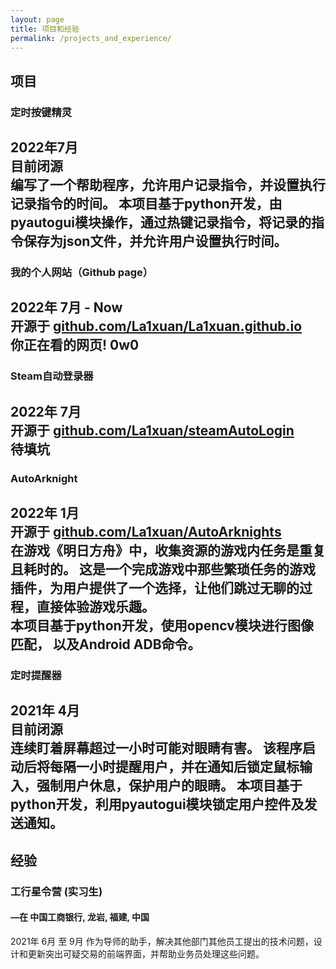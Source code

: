 ```yaml
---
layout: page
title: 项目和经验
permalink: /projects_and_experience/
---
```


## 项目 
  



### 定时按键精灵
2022年7月  
目前闭源  
编写了一个帮助程序，允许用户记录指令，并设置执行记录指令的时间。
本项目基于python开发，由pyautogui模块操作，通过热键记录指令，将记录的指令保存为json文件，并允许用户设置执行时间。
------------------------------------------------------------------------------------------------------------------------------------------

### 我的个人网站（Github page）
2022年 7月 - Now  
开源于 [github.com/La1xuan/La1xuan.github.io]  
你正在看的网页! 0w0  
------------------------------------------------------------------------------------------------------------------------------------------

### Steam自动登录器
2022年 7月  
开源于 [github.com/La1xuan/steamAutoLogin]  
待填坑  
------------------------------------------------------------------------------------------------------------------------------------------

### AutoArknight
2022年 1月  
开源于 [github.com/La1xuan/AutoArknights]  
在游戏《明日方舟》中，收集资源的游戏内任务是重复且耗时的。 这是一个完成游戏中那些繁琐任务的游戏插件，为用户提供了一个选择，让他们跳过无聊的过程，直接体验游戏乐趣。  
本项目基于python开发，使用opencv模块进行图像匹配， 以及Android ADB命令。  
------------------------------------------------------------------------------------------------------------------------------------------

### 定时提醒器
2021年 4月    
目前闭源  
连续盯着屏幕超过一小时可能对眼睛有害。 该程序启动后将每隔一小时提醒用户，并在通知后锁定鼠标输入，强制用户休息，保护用户的眼睛。
本项目基于python开发，利用pyautogui模块锁定用户控件及发送通知。 
------------------------------------------------------------------------------------------------------------------------------------------

## 经验  



### 工行星令营 (实习生) 
#### —在 中国工商银行, 龙岩, 福建, 中国
2021年 6月 至 9月 
作为导师的助手，解决其他部门其他员工提出的技术问题，设计和更新突出可疑交易的前端界面，并帮助业务员处理这些问题。


  

[github.com/La1xuan/steamAutoLogin]: /steamAutoLogin  
[github.com/La1xuan/AutoArknights]: /AutoArknights  
[github.com/La1xuan/La1xuan.github.io]: /githubPage